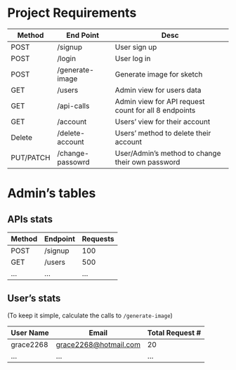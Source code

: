 # Project Requirements

| Method | End Point | Desc |
| --- | --- | --- |
| POST | /signup | User sign up |
| POST | /login | User log in |
| POST | /generate-image | Generate image for sketch |
| GET | /users | Admin view for users data |
| GET | /api-calls | Admin view for API request count for all 8 endpoints |
| GET | /account | Users’ view for their account |
| Delete | /delete-account | Users’ method to delete their account |
| PUT/PATCH | /change-passowrd | User/Admin’s method to change their own password |

# Admin’s tables

## APIs stats

| Method | Endpoint | Requests |
| --- | --- | --- |
| POST | /signup | 100 |
| GET | /users | 500 |
| … | … | … |

## User’s stats

(To keep it simple, calculate the calls to `/generate-image`)

| User Name | Email | Total Request # |
| --- | --- | --- |
| grace2268 | grace2268@hotmail.com | 20 |
| … | … | … |